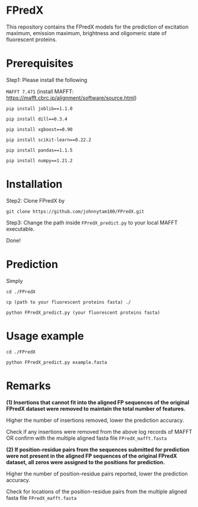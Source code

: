 # FPredX

This repository contains the FPredX models for the prediction of excitation maximum, emission maximum, brightness and oligomeric state of fluorescent proteins.

# Prerequisites

Step1: Please install the following

`MAFFT 7.471` (install MAFFT: https://mafft.cbrc.jp/alignment/software/source.html)

`pip install joblib==1.1.0`

`pip install dill==0.3.4`

`pip install xgboost==0.90`

`pip install scikit-learn==0.22.2`

`pip install pandas==1.1.5`

`pip install numpy==1.21.2`

# Installation

Step2: Clone FPredX by

`git clone https://github.com/johnnytam100/FPredX.git`

Step3: Change the path inside `FPredX_predict.py` to your local MAFFT executable.

Done!

# Prediction
Simply 

`cd ./FPredX`

`cp (path to your fluorescent proteins fasta) ./`

`python FPredX_predict.py (your fluorescent proteins fasta)`

# Usage example

`cd ./FPredX`

`python FPredX_predict.py example.fasta`

# Remarks

**(1) Insertions that cannot fit into the aligned FP sequences of the original FPredX dataset were removed to maintain the total number of features.**

Higher the number of insertions removed, lower the prediction accuracy.

Check if any insertions were removed from the above log records of MAFFT OR confirm with the multiple aligned fasta file `FPredX_mafft.fasta`


**(2) If position-residue pairs from the sequences submitted for prediction were not present in the aligned FP sequences of the original FPredX dataset, all zeros were assigned to the positions for prediction.**

Higher the number of position-residue pairs reported, lower the prediction accuracy.

Check for locations of the position-residue pairs from the multiple aligned fasta file `FPredX_mafft.fasta`
